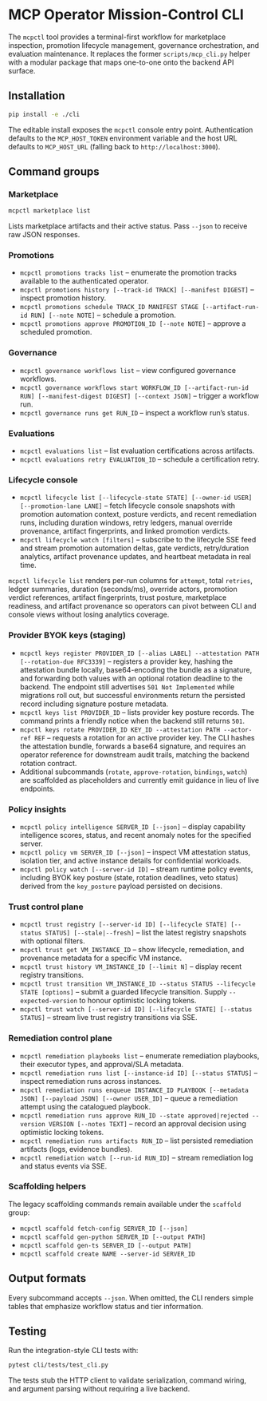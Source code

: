 # MCP Operator Mission-Control CLI

The `mcpctl` tool provides a terminal-first workflow for marketplace inspection, promotion lifecycle management, governance orchestration, and evaluation maintenance. It replaces the former `scripts/mcp_cli.py` helper with a modular package that maps one-to-one onto the backend API surface.

## Installation

```bash
pip install -e ./cli
```

The editable install exposes the `mcpctl` console entry point. Authentication defaults to the `MCP_HOST_TOKEN` environment variable and the host URL defaults to `MCP_HOST_URL` (falling back to `http://localhost:3000`).

## Command groups

### Marketplace

```bash
mcpctl marketplace list
```

Lists marketplace artifacts and their active status. Pass `--json` to receive raw JSON responses.

### Promotions

* `mcpctl promotions tracks list` – enumerate the promotion tracks available to the authenticated operator.
* `mcpctl promotions history [--track-id TRACK] [--manifest DIGEST]` – inspect promotion history.
* `mcpctl promotions schedule TRACK_ID MANIFEST STAGE [--artifact-run-id RUN] [--note NOTE]` – schedule a promotion.
* `mcpctl promotions approve PROMOTION_ID [--note NOTE]` – approve a scheduled promotion.

### Governance

* `mcpctl governance workflows list` – view configured governance workflows.
* `mcpctl governance workflows start WORKFLOW_ID [--artifact-run-id RUN] [--manifest-digest DIGEST] [--context JSON]` – trigger a workflow run.
* `mcpctl governance runs get RUN_ID` – inspect a workflow run’s status.

### Evaluations

* `mcpctl evaluations list` – list evaluation certifications across artifacts.
* `mcpctl evaluations retry EVALUATION_ID` – schedule a certification retry.

### Lifecycle console

* `mcpctl lifecycle list [--lifecycle-state STATE] [--owner-id USER] [--promotion-lane LANE]` – fetch lifecycle console snapshots with promotion automation context, posture verdicts, and recent remediation runs, including duration windows, retry ledgers, manual override provenance, artifact fingerprints, and linked promotion verdicts.
* `mcpctl lifecycle watch [filters]` – subscribe to the lifecycle SSE feed and stream promotion automation deltas, gate verdicts, retry/duration analytics, artifact provenance updates, and heartbeat metadata in real time.

`mcpctl lifecycle list` renders per-run columns for `attempt`, total `retries`, ledger summaries, duration (seconds/ms), override actors, promotion verdict references, artifact fingerprints, trust posture, marketplace readiness, and artifact provenance so operators can pivot between CLI and console views without losing analytics coverage.

### Provider BYOK keys (staging)

* `mcpctl keys register PROVIDER_ID [--alias LABEL] --attestation PATH [--rotation-due RFC3339]` – registers a provider key, hashing the attestation bundle locally, base64-encoding the bundle as a signature, and forwarding both values with an optional rotation deadline to the backend. The endpoint still advertises `501 Not Implemented` while migrations roll out, but successful environments return the persisted record including signature posture metadata.
* `mcpctl keys list PROVIDER_ID` – lists provider key posture records. The command prints a friendly notice when the backend still returns `501`.
* `mcpctl keys rotate PROVIDER_ID KEY_ID --attestation PATH --actor-ref REF` – requests a rotation for an active provider key. The CLI hashes the attestation bundle, forwards a base64 signature, and requires an operator reference for downstream audit trails, matching the backend rotation contract.
* Additional subcommands (`rotate`, `approve-rotation`, `bindings`, `watch`) are scaffolded as placeholders and currently emit guidance in lieu of live endpoints.

### Policy insights

* `mcpctl policy intelligence SERVER_ID [--json]` – display capability intelligence scores, status, and recent anomaly notes for the specified server.
* `mcpctl policy vm SERVER_ID [--json]` – inspect VM attestation status, isolation tier, and active instance details for confidential workloads.
* `mcpctl policy watch [--server-id ID]` – stream runtime policy events, including BYOK key posture (state, rotation deadlines, veto status) derived from the `key_posture` payload persisted on decisions.

### Trust control plane

* `mcpctl trust registry [--server-id ID] [--lifecycle STATE] [--status STATUS] [--stale|--fresh]` – list the latest registry snapshots with optional filters.
* `mcpctl trust get VM_INSTANCE_ID` – show lifecycle, remediation, and provenance metadata for a specific VM instance.
* `mcpctl trust history VM_INSTANCE_ID [--limit N]` – display recent registry transitions.
* `mcpctl trust transition VM_INSTANCE_ID --status STATUS --lifecycle STATE [options]` – submit a guarded lifecycle transition. Supply `--expected-version` to honour optimistic locking tokens.
* `mcpctl trust watch [--server-id ID] [--lifecycle STATE] [--status STATUS]` – stream live trust registry transitions via SSE.

### Remediation control plane

* `mcpctl remediation playbooks list` – enumerate remediation playbooks, their executor types, and approval/SLA metadata.
* `mcpctl remediation runs list [--instance-id ID] [--status STATUS]` – inspect remediation runs across instances.
* `mcpctl remediation runs enqueue INSTANCE_ID PLAYBOOK [--metadata JSON] [--payload JSON] [--owner USER_ID]` – queue a remediation attempt using the catalogued playbook.
* `mcpctl remediation runs approve RUN_ID --state approved|rejected --version VERSION [--notes TEXT]` – record an approval decision using optimistic locking tokens.
* `mcpctl remediation runs artifacts RUN_ID` – list persisted remediation artifacts (logs, evidence bundles).
* `mcpctl remediation watch [--run-id RUN_ID]` – stream remediation log and status events via SSE.

### Scaffolding helpers

The legacy scaffolding commands remain available under the `scaffold` group:

* `mcpctl scaffold fetch-config SERVER_ID [--json]`
* `mcpctl scaffold gen-python SERVER_ID [--output PATH]`
* `mcpctl scaffold gen-ts SERVER_ID [--output PATH]`
* `mcpctl scaffold create NAME --server-id SERVER_ID`

## Output formats

Every subcommand accepts `--json`. When omitted, the CLI renders simple tables that emphasize workflow status and tier information.

## Testing

Run the integration-style CLI tests with:

```bash
pytest cli/tests/test_cli.py
```

The tests stub the HTTP client to validate serialization, command wiring, and argument parsing without requiring a live backend.
